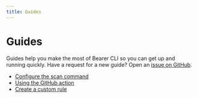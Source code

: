 ```yaml
---
title: Guides
---
```


# Guides

Guides help you make the most of Bearer CLI so you can get up and running quickly. Have a request for a new guide? Open an [issue on GitHub]({{meta.links.issues}}).

- [Configure the scan command](/guides/configure-scan/)
- [Using the GitHub action](/guides/github-action/)
- [Create a custom rule](/guides/custom-rule/)